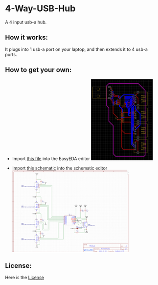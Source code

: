 # 4-Way-USB-Hub
A 4 input usb-a hub.

## How it works:
It plugs into 1 usb-a port on your laptop, and then extends it to 4 usb-a ports.

## How to get your own:
- Import [this file](PCB_PCB_usb-hub_latest.pdf) into the EasyEDA editor
![design](design_v2.png)

    <OR>

- Import [this schematic](Schematic_usb-hub_2024-07-24.pdf) into the schematic editor
![schematic](schematic_v2.png)


## License:
Here is the [License](LICENSE)